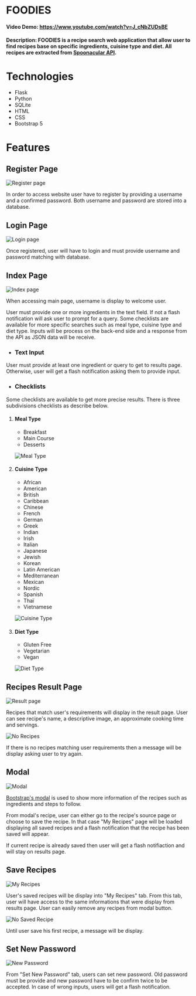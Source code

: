 # FOODIES

#### Video Demo: https://www.youtube.com/watch?v=J_cNbZUDsBE

#### Description: FOODIES is a recipe search web application that allow user to find recipes base on specific ingredients, cuisine type and diet. All recipes are extracted from [Spoonacular API](https://spoonacular.com/food-api).

# Technologies

- Flask
- Python
- SQLite
- HTML
- CSS
- Bootstrap 5

# Features

## Register Page

![Register page](./project/static/images/register.png)

In order to access website user have to register by providing a username and a confirmed password. Both username and password are stored into a database.

## Login Page

![Login page](./project/static/readme_images/login.png)

Once registered, user will have to login and must provide username and password matching with database.

## Index Page

![Index page](./project/static/readme_images/index.png)

When accessing main page, username is display to welcome user.

User must provide one or more ingredients in the text field. If not a flash notification will ask user to prompt for a query. Some checklists are available for more specific searches such as meal type, cuisine type and diet type. Inputs will be process on the back-end side and a response from the API as JSON data will be receive.

- ### Text Input

User must provide at least one ingredient or query to get to results page. Otherwise, user will get a flash notification asking them to provide input.

- ### Checklists

Some checklists are available to get more precise results. There is three subdivisions checklists as describe below.

1. #### Meal Type

   - Breakfast
   - Main Course
   - Desserts

   ![Meal Type](./project/static/readme_images/mealtype.png)

2. #### Cuisine Type

    - African
    - American
    - British
    - Caribbean
    - Chinese
    - French
    - German
    - Greek
    - Indian
    - Irish
    - Italian
    - Japanese
    - Jewish
    - Korean
    - Latin American
    - Mediterranean
    - Mexican
    - Nordic
    - Spanish
    - Thaï
    - Vietnamese

   ![Cuisine Type](./project/static/readme_images/cuisinetype.png)

3. #### Diet Type

    - Gluten Free
    - Vegetarian
    - Vegan

   ![Diet Type](./project/static/readme_images/diettype.png)

## Recipes Result Page

![Result page](./project/static/readme_images/recipes_1.png)

Recipes that match user's requirements will display in the result page. User can see recipe's name, a descriptive image, an approximate cooking time and servings.

![No Recipes](./project/static/readme_images/no_results.png)

If there is no recipes matching user requirements then a message will be display asking user to try again.

## Modal

![Modal](./project/static/readme_images/modal.png)

[Bootstrap's modal](https://getbootstrap.com/docs/5.0/components/modal/) is used to show more information of the recipes such as ingredients and steps to follow.

From modal's recipe, user can either go to the recipe's source page or choose to save the recipe. In that case "My Recipes" page will be loaded displaying all saved recipes and a flash notification that the recipe has been saved will appear.

If current recipe is already saved then user will get a flash notifiaction and will stay on results page.

## Save Recipes

![My Recipes](./project/static/readme_images/myrecipes.png)

User's saved recipes will be display into "My Recipes" tab. From this tab, user will have access to the same informations that were display from results page. User can easily remove any recipes from modal button.

![No Saved Recipe](./project/static/readme_images/no_saved.png)

Until user save his first recipe, a message will be display.

## Set New Password

![New Password](./project/static/readme_images/password.png)

From "Set New Password" tab, users can set new password. Old password must be provide and new password have to be confirm twice to be accepted. In case of wrong inputs, users will get a flash notification.
